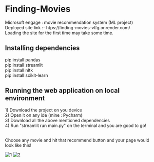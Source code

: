 # Finding-Movies
Microsoft engage : movie recommendation system (ML project) <br/>
Deployed site link :- htps://finding-movies-vtfg.onrender.com/ <br/>
Loading the site for the first time may take some time.<br/>

<h2> Installing dependencies </h2>
pip install pandas<br/>
pip install streamlit<br/>
pip install nltk<br/>
pip install scikit-learn
<h2>Running the web application on local environment</h2>
1) Download the project on you device<br/>
2) Open it on any ide (mine : Pycharm)<br/>
3) Download all the above mentioned dependencies<br/>
4) Run "streamlit run main.py" on the terminal and you are good to go!<br/><br/>

Choose any movie and hit that recommend button and your page would look like this! 

![1](https://user-images.githubusercontent.com/77923967/170862535-c851878a-1139-4b5f-a411-492e178a99b0.jpg)
![2](https://user-images.githubusercontent.com/77923967/170862537-7a476472-ec64-49b3-a211-0009cd57b767.jpg)
